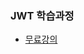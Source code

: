 ### JWT 학습과정

- [무료강의](https://www.inflearn.com/course/%EC%8A%A4%ED%94%84%EB%A7%81%EB%B6%80%ED%8A%B8-jwt)
